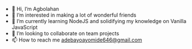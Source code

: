 - 👋 Hi, I’m Agbolahan
- 👀 I’m interested in making a lot of wonderful friends
- 🌱 I’m currently learning NodeJS and solidifying my knowledge on Vanilla JavaScript
- 💞️ I’m looking to collaborate on team projects
- 📫 How to reach me adebayoayomide646@gmail.com

<!---
RG646/RG646 is a ✨ special ✨ repository because its `README.md` (this file) appears on your GitHub profile.
You can click the Preview link to take a look at your changes.
--->
